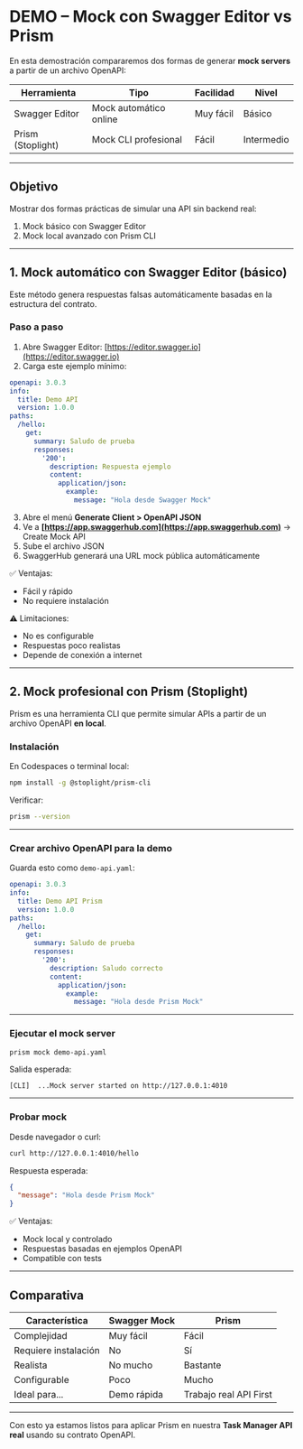 # DEMO – Mock con Swagger Editor vs Prism

En esta demostración compararemos dos formas de generar **mock servers** a partir de un archivo OpenAPI:

| Herramienta       | Tipo                   | Facilidad | Nivel      |
| ----------------- | ---------------------- | --------- | ---------- |
| Swagger Editor    | Mock automático online | Muy fácil | Básico     |
| Prism (Stoplight) | Mock CLI profesional   | Fácil     | Intermedio |

---

## Objetivo

Mostrar dos formas prácticas de simular una API sin backend real:

1. Mock básico con Swagger Editor
2. Mock local avanzado con Prism CLI

---

## 1. Mock automático con Swagger Editor (básico)

Este método genera respuestas falsas automáticamente basadas en la estructura del contrato.

### Paso a paso

1. Abre Swagger Editor:
   [https://editor.swagger.io](https://editor.swagger.io)
2. Carga este ejemplo mínimo:

```yaml
openapi: 3.0.3
info:
  title: Demo API
  version: 1.0.0
paths:
  /hello:
    get:
      summary: Saludo de prueba
      responses:
        '200':
          description: Respuesta ejemplo
          content:
            application/json:
              example:
                message: "Hola desde Swagger Mock"
```

3. Abre el menú **Generate Client > OpenAPI JSON**
4. Ve a **[https://app.swaggerhub.com](https://app.swaggerhub.com)** → Create Mock API
5. Sube el archivo JSON
6. SwaggerHub generará una URL mock pública automáticamente

✅ Ventajas:

* Fácil y rápido
* No requiere instalación

⚠️ Limitaciones:

* No es configurable
* Respuestas poco realistas
* Depende de conexión a internet

---

## 2. Mock profesional con Prism (Stoplight)

Prism es una herramienta CLI que permite simular APIs a partir de un archivo OpenAPI **en local**.

### Instalación

En Codespaces o terminal local:

```bash
npm install -g @stoplight/prism-cli
```

Verificar:

```bash
prism --version
```

---

### Crear archivo OpenAPI para la demo

Guarda esto como `demo-api.yaml`:

```yaml
openapi: 3.0.3
info:
  title: Demo API Prism
  version: 1.0.0
paths:
  /hello:
    get:
      summary: Saludo de prueba
      responses:
        '200':
          description: Saludo correcto
          content:
            application/json:
              example:
                message: "Hola desde Prism Mock"
```

---

### Ejecutar el mock server

```bash
prism mock demo-api.yaml
```

Salida esperada:

```
[CLI]  ...Mock server started on http://127.0.0.1:4010
```

---

### Probar mock

Desde navegador o curl:

```bash
curl http://127.0.0.1:4010/hello
```

Respuesta esperada:

```json
{
  "message": "Hola desde Prism Mock"
}
```

✅ Ventajas:

* Mock local y controlado
* Respuestas basadas en ejemplos OpenAPI
* Compatible con tests

---

## Comparativa

| Característica       | Swagger Mock | Prism                  |
| -------------------- | ------------ | ---------------------- |
| Complejidad          | Muy fácil    | Fácil                  |
| Requiere instalación | No           | Sí                     |
| Realista             | No mucho     | Bastante               |
| Configurable         | Poco         | Mucho                  |
| Ideal para...        | Demo rápida  | Trabajo real API First |

---

Con esto ya estamos listos para aplicar Prism en nuestra **Task Manager API real** usando su contrato OpenAPI.
